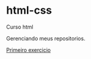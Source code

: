 # html-css
Curso html

Gerenciando meus repositorios.


<a href="https://davialme1da.github.io/html-css/exercicios/ex001/index.html"> Primeiro exercicio</a>